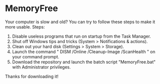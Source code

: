 # MemoryFree
Your computer is slow and old? You can try to follow these steps to make it more usable.
Steps:
  1. Disable useless programs that run on startup from the Task Manager.
  2. Shut off Windows tips and tricks (System > Notifications & actions).
  3. Clean out your hard disk (Settings > System > Storage).
  4. Launch the command " DISM /Online /Cleanup-Image /ScanHealth " on your command prompt.
  5. Download the repository and launch the batch script "MemoryFree.bat" with Administrator privileges.

Thanks for downloading it!
